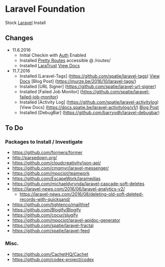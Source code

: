 # Laravel Foundation

Stock [Laravel](https://laravel.com/) Install

## Changes

* 11.6.2016
	* Initial Checkin with [Auth](https://laravel.com/docs/5.3/authentication) Enabled
	* Installed [Pretty Routes](https://github.com/garygreen/pretty-routes) accessible @ /routes/
	* Installed [LaraTrust](https://github.com/santigarcor/laratrust) [View Docs](http://laratrust.readthedocs.io/en/3.0/index.html)
* 11.7.2016
	* Installed [Laravel-Tags] (https://github.com/spatie/laravel-tags) [View Docs](https://docs.spatie.be/laravel-tags/v1) [Blog Post] (https://murze.be/2016/10/laravel-tags/)
	* Installed [URL Signer] (https://github.com/spatie/laravel-url-signer)
	* Installed [Failed Job Monitor] (https://github.com/spatie/laravel-failed-job-monitor)
	* Installed [Activity Log] (https://github.com/spatie/laravel-activitylog) [View Docs] (https://docs.spatie.be/laravel-activitylog/v1/) [Blog Post](https://murze.be/2016/06/package-log-activity-laravel-app/)
	* Installed [DebugBar] (https://github.com/barryvdh/laravel-debugbar)

## To Do

### Packages to Install / Investigate
* https://github.com/formers/former
* http://parsedown.org/
* https://github.com/cloudcreativity/json-api/
* https://github.com/cmgmyr/laravel-messenger/
* https://github.com/mpociot/teamwork
* https://github.com/EscapeWork/laramedias
* https://github.com/michaeldyrynda/laravel-cascade-soft-deletes
* https://laravel-news.com/2016/06/laravel-analytics-v2/
	* https://laravel-news.com/2016/08/deleting-old-soft-deleted-records-with-quicksand/
* https://github.com/tightenco/mailthief
* https://github.com/Blogify/Blogify
* https://github.com/cocur/slugify
* https://github.com/mpociot/laravel-apidoc-generator
* https://github.com/spatie/laravel-fractal
* https://github.com/spatie/laravel-feed


### Misc.
* https://github.com/CachetHQ/Cachet
* https://github.com/codex-project/codex